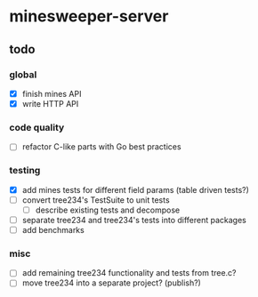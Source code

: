 # minesweeper-server

## todo

### global
- [x] finish mines API
- [x] write HTTP API

### code quality
- [ ] refactor C-like parts with Go best practices

### testing
- [x] add mines tests for different field params (table driven tests?)
- [ ] convert tree234's TestSuite to unit tests
    - [ ] describe existing tests and decompose
- [ ] separate tree234 and tree234's tests into different packages
- [ ] add benchmarks

### misc
- [ ] add remaining tree234 functionality and tests from tree.c?
- [ ] move tree234 into a separate project? (publish?)